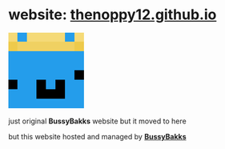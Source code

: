 # website: [thenoppy12.github.io](<https://thenoppy12.github.io>)

![skin-renderer.png](<https://github.com/thenoppy12/thenoppy12.github.io/blob/master2ndbussy/skins-renderer.png?raw=true>)

just original **BussyBakks** website but it moved to here

but this website hosted and managed by [**BussyBakks**](<https://github.com/BussyBakks>)
